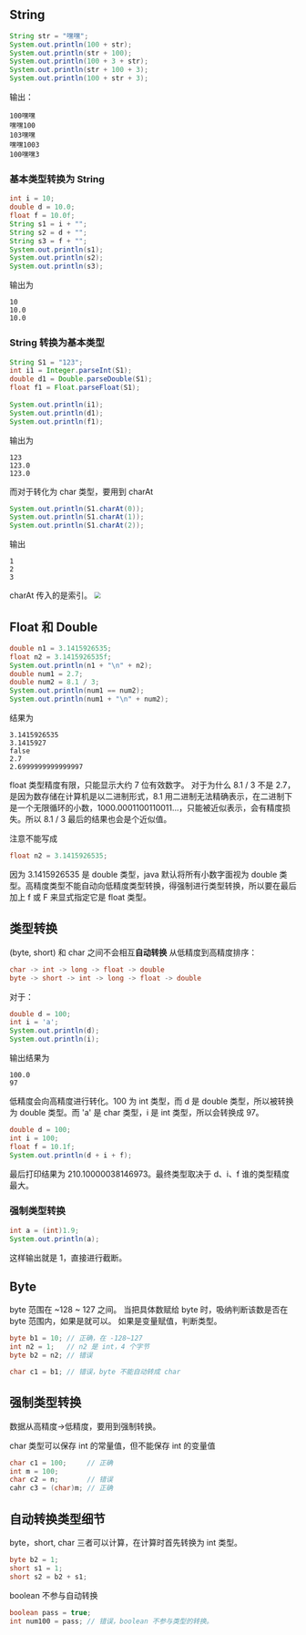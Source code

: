 
## String
```java
String str = "嘿嘿";  
System.out.println(100 + str);  
System.out.println(str + 100);  
System.out.println(100 + 3 + str);  
System.out.println(str + 100 + 3);  
System.out.println(100 + str + 3);
```
输出：
```
100嘿嘿
嘿嘿100
103嘿嘿
嘿嘿1003
100嘿嘿3
```
### 基本类型转换为 String
```java
int i = 10;  
double d = 10.0;  
float f = 10.0f;  
String s1 = i + "";  
String s2 = d + "";  
String s3 = f + "";  
System.out.println(s1);  
System.out.println(s2);  
System.out.println(s3);
```
输出为
```
10
10.0
10.0
```
### String 转换为基本类型
```java
String S1 = "123";  
int i1 = Integer.parseInt(S1);  
double d1 = Double.parseDouble(S1);  
float f1 = Float.parseFloat(S1);  
  
System.out.println(i1);  
System.out.println(d1);  
System.out.println(f1);
```
输出为
```
123
123.0
123.0
```
而对于转化为 char 类型，要用到 charAt
```java
System.out.println(S1.charAt(0));  
System.out.println(S1.charAt(1));  
System.out.println(S1.charAt(2));
```
输出
```
1
2
3
```
charAt 传入的是索引。
<img src="https://typora-birdy.oss-cn-guangzhou.aliyuncs.com/20240915220617.png" style="zoom:70%">

## Float 和 Double
```java
double n1 = 3.1415926535;  
float n2 = 3.1415926535f;  
System.out.println(n1 + "\n" + n2);  
double num1 = 2.7;  
double num2 = 8.1 / 3;  
System.out.println(num1 == num2);  
System.out.println(num1 + "\n" + num2);
```
结果为
```
3.1415926535
3.1415927
false
2.7
2.6999999999999997
```
float 类型精度有限，只能显示大约 7 位有效数字。
对于为什么 8.1 / 3 不是 2.7，是因为数存储在计算机是以二进制形式，8.1 用二进制无法精确表示，在二进制下是一个无限循环的小数，1000.0001100110011...，只能被近似表示，会有精度损失。所以 8.1 / 3 最后的结果也会是个近似值。

注意不能写成
```java
float n2 = 3.1415926535;
```
因为 3.1415926535 是 double 类型，java 默认将所有小数字面视为 double 类型。高精度类型不能自动向低精度类型转换，得强制进行类型转换，所以要在最后加上 f 或 F 来显式指定它是 float 类型。
## 类型转换
(byte, short) 和 char 之间不会相互**自动转换**
从低精度到高精度排序：
```java
char -> int -> long -> float -> double
byte -> short -> int -> long -> float -> double
```
对于：
```java
double d = 100;  
int i = 'a';  
System.out.println(d);  
System.out.println(i);
```
输出结果为
```
100.0
97
```
低精度会向高精度进行转化。100 为 int 类型，而 d 是 double 类型，所以被转换为 double 类型。而 'a' 是 char 类型，i 是 int 类型，所以会转换成 97。
```java
double d = 100;  
int i = 100;  
float f = 10.1f;  
System.out.println(d + i + f);
```
最后打印结果为 210.10000038146973。最终类型取决于 d、i、f 谁的类型精度最大。
### 强制类型转换
```java
int a = (int)1.9;  
System.out.println(a);
```
这样输出就是 1，直接进行截断。
## Byte
byte 范围在 ~128 ~ 127 之间。
当把具体数赋给 byte 时，吸纳判断该数是否在 byte 范围内，如果是就可以。
如果是变量赋值，判断类型。
```java
byte b1 = 10; // 正确，在 -128~127
int n2 = 1;   // n2 是 int，4 个字节
byte b2 = n2; // 错误

char c1 = b1; // 错误，byte 不能自动转成 char
```
## 强制类型转换
数据从高精度->低精度，要用到强制转换。

char 类型可以保存 int 的常量值，但不能保存 int 的变量值
```java
char c1 = 100;     // 正确
int m = 100;   
char c2 = n;       // 错误
cahr c3 = (char)m; // 正确
```
## 自动转换类型细节
byte，short, char 三者可以计算，在计算时首先转换为 int 类型。
```java
byte b2 = 1;
short s1 = 1;
short s2 = b2 + s1;
```

boolean 不参与自动转换
```java
boolean pass = true;
int num100 = pass; // 错误，boolean 不参与类型的转换。
```

